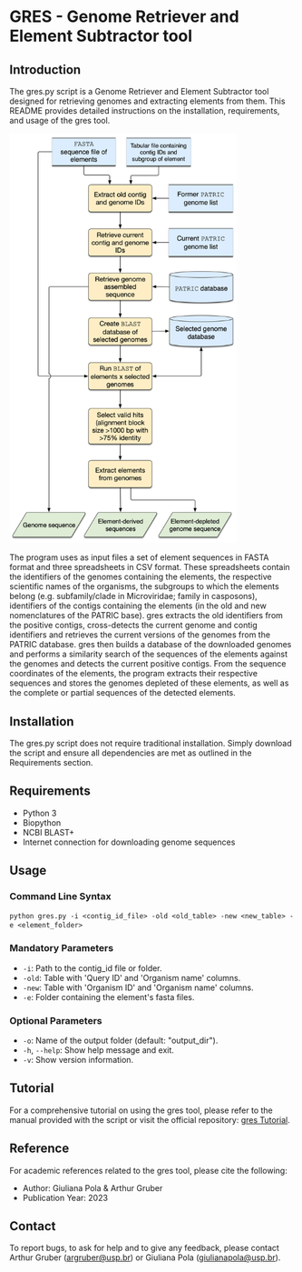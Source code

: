 # GRES - Genome Retriever and Element Subtractor tool

## Introduction
The gres.py script is a Genome Retriever and Element Subtractor tool designed for retrieving genomes and extracting elements from them. This README provides detailed instructions on the installation, requirements, and usage of the gres tool.

<img src="gres.png" width="400" />


 The program uses as input files a set of element sequences in FASTA format and three spreadsheets in CSV format. These spreadsheets contain the identifiers of the genomes containing the elements, the respective scientific names of the organisms, the subgroups to which the elements belong (e.g. subfamily/clade in Microviridae; family in casposons), identifiers of the contigs containing the elements (in the old and new nomenclatures of the PATRIC base). gres extracts the old identifiers from the positive contigs, cross-detects the current genome and contig identifiers and retrieves the current versions of the genomes from the PATRIC database. gres then builds a database of the downloaded genomes and performs a similarity search of the sequences of the elements against the genomes and detects the current positive contigs. From the sequence coordinates of the elements, the program extracts their respective sequences and stores the genomes depleted of these elements, as well as the complete or partial sequences of the detected elements.

## Installation
The gres.py script does not require traditional installation. Simply download the script and ensure all dependencies are met as outlined in the Requirements section.

## Requirements
- Python 3
- Biopython
- NCBI BLAST+
- Internet connection for downloading genome sequences

## Usage
### Command Line Syntax
```
python gres.py -i <contig_id_file> -old <old_table> -new <new_table> -e <element_folder>
```

### Mandatory Parameters
- `-i`: Path to the contig_id file or folder.
- `-old`: Table with 'Query ID' and 'Organism name' columns.
- `-new`: Table with 'Organism ID' and 'Organism name' columns.
- `-e`: Folder containing the element's fasta files.

### Optional Parameters
- `-o`: Name of the output folder (default: "output_dir").
- `-h`, `--help`: Show help message and exit.
- `-v`: Show version information.

## Tutorial
For a comprehensive tutorial on using the gres tool, please refer to the manual provided with the script or visit the official repository: [gres Tutorial](https://github.com/GiulianaPola/gres).

## Reference
For academic references related to the gres tool, please cite the following:
- Author: Giuliana Pola & Arthur Gruber
- Publication Year: 2023

## Contact
To report bugs, to ask for help and to give any feedback, please contact Arthur Gruber (argruber@usp.br) or Giuliana Pola (giulianapola@usp.br).

